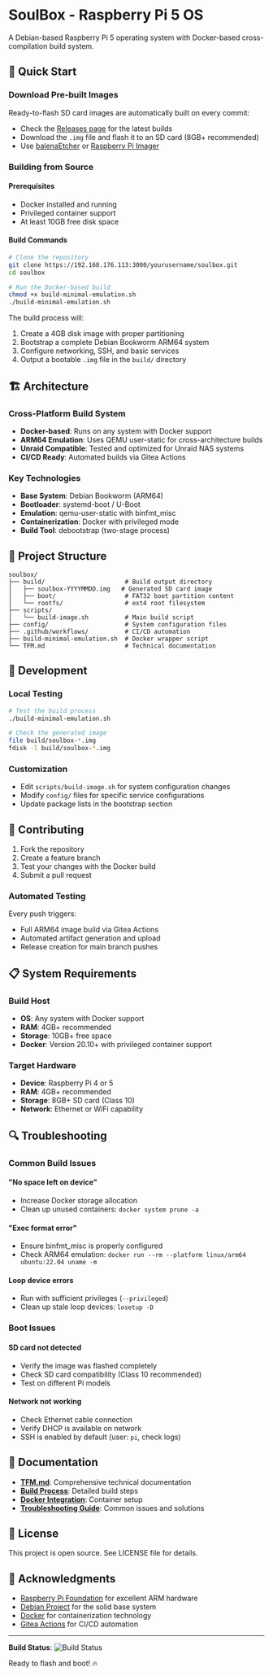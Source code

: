 # SoulBox - Raspberry Pi 5 OS

A Debian-based Raspberry Pi 5 operating system with Docker-based cross-compilation build system.

## 🚀 Quick Start

### Download Pre-built Images
Ready-to-flash SD card images are automatically built on every commit:
- Check the [Releases page](https://192.168.176.113:3000/yourusername/soulbox/releases) for the latest builds
- Download the `.img` file and flash it to an SD card (8GB+ recommended)
- Use [balenaEtcher](https://www.balena.io/etcher/) or [Raspberry Pi Imager](https://rpi.org/imager)

### Building from Source

#### Prerequisites
- Docker installed and running
- Privileged container support
- At least 10GB free disk space

#### Build Commands
```bash
# Clone the repository
git clone https://192.168.176.113:3000/yourusername/soulbox.git
cd soulbox

# Run the Docker-based build
chmod +x build-minimal-emulation.sh
./build-minimal-emulation.sh
```

The build process will:
1. Create a 4GB disk image with proper partitioning
2. Bootstrap a complete Debian Bookworm ARM64 system
3. Configure networking, SSH, and basic services
4. Output a bootable `.img` file in the `build/` directory

## 🏗️ Architecture

### Cross-Platform Build System
- **Docker-based**: Runs on any system with Docker support
- **ARM64 Emulation**: Uses QEMU user-static for cross-architecture builds
- **Unraid Compatible**: Tested and optimized for Unraid NAS systems
- **CI/CD Ready**: Automated builds via Gitea Actions

### Key Technologies
- **Base System**: Debian Bookworm (ARM64)
- **Bootloader**: systemd-boot / U-Boot
- **Emulation**: qemu-user-static with binfmt_misc
- **Containerization**: Docker with privileged mode
- **Build Tool**: debootstrap (two-stage process)

## 📁 Project Structure

```
soulbox/
├── build/                      # Build output directory
│   ├── soulbox-YYYYMMDD.img   # Generated SD card image
│   ├── boot/                   # FAT32 boot partition content
│   └── rootfs/                 # ext4 root filesystem
├── scripts/
│   └── build-image.sh          # Main build script
├── config/                     # System configuration files
├── .github/workflows/          # CI/CD automation
├── build-minimal-emulation.sh  # Docker wrapper script
└── TFM.md                      # Technical documentation
```

## 🔧 Development

### Local Testing
```bash
# Test the build process
./build-minimal-emulation.sh

# Check the generated image
file build/soulbox-*.img
fdisk -l build/soulbox-*.img
```

### Customization
- Edit `scripts/build-image.sh` for system configuration changes
- Modify `config/` files for specific service configurations  
- Update package lists in the bootstrap section

## 🤝 Contributing

1. Fork the repository
2. Create a feature branch
3. Test your changes with the Docker build
4. Submit a pull request

### Automated Testing
Every push triggers:
- Full ARM64 image build via Gitea Actions
- Automated artifact generation and upload
- Release creation for main branch pushes

## 📋 System Requirements

### Build Host
- **OS**: Any system with Docker support
- **RAM**: 4GB+ recommended  
- **Storage**: 10GB+ free space
- **Docker**: Version 20.10+ with privileged container support

### Target Hardware
- **Device**: Raspberry Pi 4 or 5
- **RAM**: 4GB+ recommended
- **Storage**: 8GB+ SD card (Class 10)
- **Network**: Ethernet or WiFi capability

## 🔍 Troubleshooting

### Common Build Issues

#### "No space left on device"
- Increase Docker storage allocation
- Clean up unused containers: `docker system prune -a`

#### "Exec format error" 
- Ensure binfmt_misc is properly configured
- Check ARM64 emulation: `docker run --rm --platform linux/arm64 ubuntu:22.04 uname -m`

#### Loop device errors
- Run with sufficient privileges (`--privileged`)
- Clean up stale loop devices: `losetup -D`

### Boot Issues

#### SD card not detected
- Verify the image was flashed completely
- Check SD card compatibility (Class 10 recommended)
- Test on different Pi models

#### Network not working
- Check Ethernet cable connection
- Verify DHCP is available on network
- SSH is enabled by default (user: `pi`, check logs)

## 📖 Documentation

- **[TFM.md](TFM.md)**: Comprehensive technical documentation
- **[Build Process](TFM.md#build-process-flow)**: Detailed build steps
- **[Docker Integration](TFM.md#docker-based-build-environment)**: Container setup
- **[Troubleshooting Guide](TFM.md#troubleshooting-guide)**: Common issues and solutions

## 📄 License

This project is open source. See LICENSE file for details.

## 🙏 Acknowledgments

- [Raspberry Pi Foundation](https://www.raspberrypi.org/) for excellent ARM hardware
- [Debian Project](https://www.debian.org/) for the solid base system  
- [Docker](https://www.docker.com/) for containerization technology
- [Gitea Actions](https://192.168.176.113:3000/features/actions) for CI/CD automation

---

**Build Status**: ![Build Status](https://192.168.176.113:3000/yourusername/soulbox/workflows/Build%20SoulBox%20SD%20Card%20Image/badge.svg)

Ready to flash and boot! 🔥

